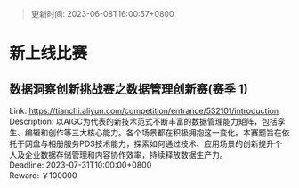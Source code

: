 > 更新时间: 2023-06-08T16:00:57+0800 

# 新上线比赛


## 数据洞察创新挑战赛之数据管理创新赛(赛季 1)
Link: https://tianchi.aliyun.com/competition/entrance/532101/introduction  
Description: 以AIGC为代表的新技术范式不断丰富的数据管理能力矩阵，包括孪生、编辑和创作等三大核心能力。各个场景都在积极拥抱这一变化。本赛题旨在依托于网盘与相册服务PDS技术能力，探索如何通过技术、应用场景的创新提升个人及企业数据存储管理和内容协作效率，持续释放数据生产力。  
Deadline: 2023-07-31T10:00:00+0800  
Reward: ￥100000  

